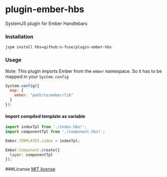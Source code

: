 # plugin-ember-hbs

SystemJS plugin for Ember Handlebars

### Installation
```
jspm install hbs=github:n-fuse/plugin-ember-hbs
```
### Usage

Note: This plugin imports Ember from the `ember` namespace. So it has to be mapped in your `System.config`

```javascript
System.config({
  map: {
    ember: "path/to/ember/lib"
  }
});
```

#### Import compiled template as variable

```javascript
import indexTpl from './index.hbs!';
import componentTpl from './component.hbs!';

Ember.TEMPLATES.index = indexTpl;

Ember.Component.create({
  layer: componentTpl
});

```

###License
[MIT license](LICENSE.txt)
